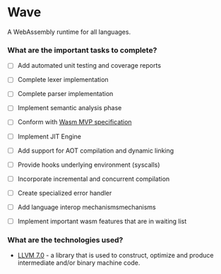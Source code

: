 # Wave
A WebAssembly runtime for all languages.

### <a name="tasks"></a> What are the important tasks to complete?
- [ ] Add automated unit testing and coverage reports
- [ ] Complete lexer implementation
- [ ] Complete parser implementation
- [ ] Implement semantic analysis phase
- [ ] Conform with [Wasm MVP specification](https://webassembly.github.io/spec/)
- [ ] Implement JIT Engine
- [ ] Add support for AOT compilation and dynamic linking
- [ ] Provide hooks underlying environment (syscalls)
- [ ] Incorporate incremental and concurrent compilation
- [ ] Create specialized error handler
- [ ] Add language interop mechanismsmechanisms
- [ ] Implement important wasm features that are in waiting list


### What are the technologies used?
* [LLVM 7.0](http://releases.llvm.org/download.html) - a library that is used to construct, optimize and produce intermediate and/or binary machine code.
